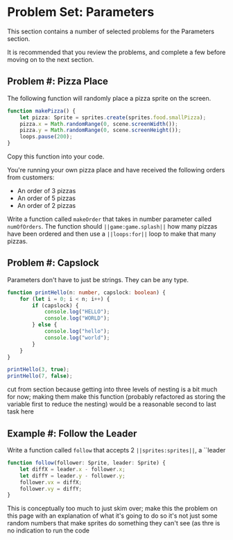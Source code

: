 # Problem Set: Parameters

This section contains a number of selected problems for the Parameters section.

It is recommended that you review the problems, and complete a few before moving on to the next section.

## Problem #: Pizza Place

The following function will randomly place a pizza sprite on the screen.

```typescript
function makePizza() {
    let pizza: Sprite = sprites.create(sprites.food.smallPizza);
    pizza.x = Math.randomRange(0, scene.screenWidth());
    pizza.y = Math.randomRange(0, scene.screenHeight());
    loops.pause(200);
}
```

Copy this function into your code. 

You're running your own pizza place and have received the following orders from customers:
* An order of 3 pizzas
* An order of 5 pizzas
* An order of 2 pizzas

Write a function called ``makeOrder`` that takes in number parameter called ``numOfOrders``. The function should ``||game:game.splash||`` how many pizzas have been ordered and then use a ``||loops:for||`` loop to make that many pizzas.

## Problem #: Capslock

Parameters don't have to just be strings. They can be any type.

```typescript
function printHello(n: number, capslock: boolean) {
    for (let i = 0; i < n; i++) {
        if (capslock) {
            console.log("HELLO");
            console.log("WORLD");
        } else {
            console.log("hello");
            console.log("world");
        }
    }
}

printHello(3, true);
printHello(7, false);
```

cut from section because getting into three levels of nesting is a bit much for now; making them make this function (probably refactored as storing the variable first to reduce the nesting) would be a reasonable second to last task here

## Example #: Follow the Leader

Write a function called ``follow`` that accepts 2 ``||sprites:sprites||``, a ``leader

```typescript
function follow(follower: Sprite, leader: Sprite) {
    let diffX = leader.x - follower.x;
    let diffY = leader.y - follower.y;
    follower.vx = diffX;
    follower.vy = diffY;
}
```

This is conceptually too much to just skim over; make this the problem on this page with an explanation of what it's going to do so it's not just some random numbers that make sprites do something they can't see (as thre is no indication to run the code
